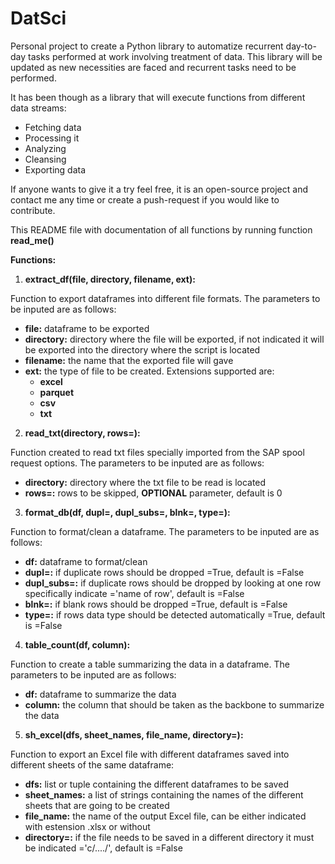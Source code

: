 # DatSci

Personal project to create a Python library to automatize recurrent day-to-day tasks performed at work involving treatment of data. This library will be updated as new necessities are faced and recurrent tasks need to be performed. 

It has been though as a library that will execute functions from different data streams:
* Fetching data
* Processing it
* Analyzing
* Cleansing
* Exporting data

If anyone wants to give it a try feel free, it is an open-source project and contact me any time or create a push-request if you would like to contribute.

This README file with documentation of all functions by running function **read_me()**

**Functions:**

1. **extract_df(file, directory, filename, ext):**

Function to export dataframes into different file formats. The parameters to be inputed are as follows:

* **file:** dataframe to be exported
* **directory:** directory where the file will be exported, if not indicated it will be exported into the directory where the script is located
* **filename:** the name that the exported file will gave
* **ext:** the type of file to be created. Extensions supported are:
    * **excel**
    * **parquet**
    * **csv**
    * **txt**

2. **read_txt(directory, rows=):**

Function created to read txt files specially imported from the SAP spool request options. The parameters to be inputed are as follows:

* **directory:** directory where the txt file to be read is located
* **rows=:** rows to be skipped, **OPTIONAL** parameter, default is 0

3. **format_db(df, dupl=, dupl_subs=, blnk=, type=):**

Function to format/clean a dataframe. The parameters to be inputed are as follows:

* **df:** dataframe to format/clean
* **dupl=:** if duplicate rows should be dropped =True, default is =False
* **dupl_subs=:** if duplicate rows should be dropped by looking at one row specifically indicate ='name of row', default is =False
* **blnk=:** if blank rows should be dropped =True, default is =False
* **type=:** if rows data type should be detected automatically =True, default is =False

4. **table_count(df, column):**

Function to create a table summarizing the data in a dataframe. The parameters to be inputed are as follows:

* **df:** dataframe to summarize the data
* **column:** the column that should be taken as the backbone to summarize the data

5. **sh_excel(dfs, sheet_names, file_name, directory=):**

Function to export an Excel file with different dataframes saved into different sheets of the same dataframe:

* **dfs:** list or tuple containing the different dataframes to be saved
* **sheet_names:** a list of strings containing the names of the different sheets that are going to be created
* **file_name:** the name of the output Excel file, can be either indicated with estension .xlsx or without
* **directory=:** if the file needs to be saved in a different directory it must be indicated ='c/..../', default is =False